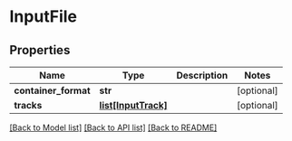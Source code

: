 # InputFile

## Properties
Name | Type | Description | Notes
------------ | ------------- | ------------- | -------------
**container_format** | **str** |  | [optional]
**tracks** | [**list[InputTrack]**](InputTrack.md) |  | [optional]

[[Back to Model list]](../README.md#documentation-for-models) [[Back to API list]](../README.md#documentation-for-api-endpoints) [[Back to README]](../README.md)


